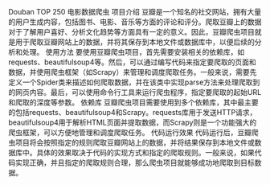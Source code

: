 Douban TOP 250 电影数据爬虫
项目介绍
豆瓣是一个知名的社交网站，拥有大量的用户生成内容，包括图书、电影、音乐等方面的评论和评分。爬取豆瓣上的数据对于了解用户喜好、分析文化趋势等方面具有一定的意义。因此，豆瓣爬虫项目就是用于爬取豆瓣网站上的数据，并将其保存到本地文件或数据库中，以便后续的分析和处理。
使用方法
要使用豆瓣爬虫项目，首先需要安装相关的依赖库，如requests、beautifulsoup4等。然后，可以通过编写代码来指定要爬取的页面和数据，并使用爬虫框架（如Scrapy）来管理和调度爬取任务。一般来说，需要先定义一个Spider类来描述如何爬取数据，并在该类中实现parse方法来处理爬取到的网页内容。最后，可以使用命令行工具来运行爬虫程序，指定要爬取的起始URL和爬取的深度等参数。
依赖库
豆瓣爬虫项目需要使用到多个依赖库，其中最主要的包括requests、beautifulsoup4和Scrapy。requests库用于发送HTTP请求，beautifulsoup4用于解析HTML页面并提取数据，而Scrapy则是一个功能强大的爬虫框架，可以方便地管理和调度爬取任务。
代码运行效果
代码运行后，豆瓣爬虫项目将会按照指定的规则爬取豆瓣网站上的数据，并将结果保存到本地文件或数据库中。具体的效果取决于代码的实现方式和指定的爬取规则。一般来说，如果代码实现正确，并且指定的爬取规则合理，那么爬虫项目就能够成功地爬取到目标数据。
